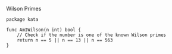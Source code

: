 Wilson Primes

    package kata
    
    func AmIWilson(n int) bool {
        // Check if the number is one of the known Wilson primes
        return n == 5 || n == 13 || n == 563
    }
